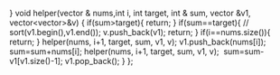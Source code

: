 }
void helper(vector<int> & nums,int i, int target, int & sum, vector<int> &v1, vector<vector<int>>&v) {
if(sum>target){
return;
}
if(sum==target){
// sort(v1.begin(),v1.end());
v.push_back(v1);
return;
}
if(i==nums.size()){
return;
}
helper(nums, i+1, target, sum, v1, v);
v1.push_back(nums[i]);
sum=sum+nums[i];
helper(nums, i+1, target, sum, v1, v);
​
sum=sum-v1[v1.size()-1];
v1.pop_back();
}
};